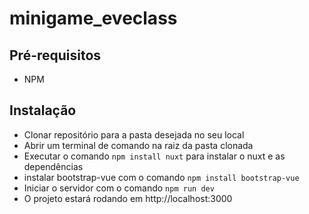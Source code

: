 # minigame_eveclass

## Pré-requisitos
+ NPM

## Instalação

- Clonar repositório para a pasta desejada no seu local
- Abrir um terminal de comando na raiz da pasta clonada
- Executar o comando `npm install nuxt` para instalar o nuxt e as dependências
- instalar bootstrap-vue com o comando `npm install bootstrap-vue`
- Iniciar o servidor com o comando `npm run dev`
- O projeto estará rodando em http://localhost:3000
